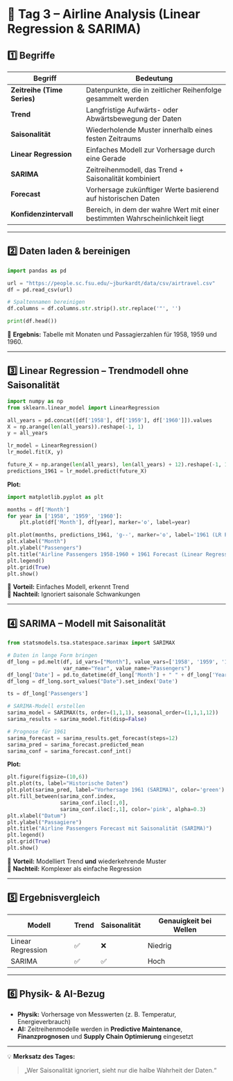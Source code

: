 # 📅 Tag 3 – Airline Analysis (Linear Regression & SARIMA)

## 1️⃣ Begriffe
| Begriff | Bedeutung |
|---------|-----------|
| **Zeitreihe (Time Series)** | Datenpunkte, die in zeitlicher Reihenfolge gesammelt werden |
| **Trend** | Langfristige Aufwärts- oder Abwärtsbewegung der Daten |
| **Saisonalität** | Wiederholende Muster innerhalb eines festen Zeitraums |
| **Linear Regression** | Einfaches Modell zur Vorhersage durch eine Gerade |
| **SARIMA** | Zeitreihenmodell, das Trend + Saisonalität kombiniert |
| **Forecast** | Vorhersage zukünftiger Werte basierend auf historischen Daten |
| **Konfidenzintervall** | Bereich, in dem der wahre Wert mit einer bestimmten Wahrscheinlichkeit liegt |

---

## 2️⃣ Daten laden & bereinigen
```python
import pandas as pd

url = "https://people.sc.fsu.edu/~jburkardt/data/csv/airtravel.csv"
df = pd.read_csv(url)

# Spaltennamen bereinigen
df.columns = df.columns.str.strip().str.replace('"', '')

print(df.head())
```
📌 **Ergebnis:** Tabelle mit Monaten und Passagierzahlen für 1958, 1959 und 1960.

---

## 3️⃣ Linear Regression – Trendmodell ohne Saisonalität
```python
import numpy as np
from sklearn.linear_model import LinearRegression

all_years = pd.concat([df['1958'], df['1959'], df['1960']]).values
X = np.arange(len(all_years)).reshape(-1, 1)
y = all_years

lr_model = LinearRegression()
lr_model.fit(X, y)

future_X = np.arange(len(all_years), len(all_years) + 12).reshape(-1, 1)
predictions_1961 = lr_model.predict(future_X)
```

**Plot:**
```python
import matplotlib.pyplot as plt

months = df['Month']
for year in ['1958', '1959', '1960']:
    plt.plot(df['Month'], df[year], marker='o', label=year)

plt.plot(months, predictions_1961, 'g--', marker='o', label='1961 (LR Predicted)')
plt.xlabel("Month")
plt.ylabel("Passengers")
plt.title("Airline Passengers 1958-1960 + 1961 Forecast (Linear Regression)")
plt.legend()
plt.grid(True)
plt.show()
```
📌 **Vorteil:** Einfaches Modell, erkennt Trend  
📌 **Nachteil:** Ignoriert saisonale Schwankungen

---

## 4️⃣ SARIMA – Modell mit Saisonalität
```python
from statsmodels.tsa.statespace.sarimax import SARIMAX

# Daten in lange Form bringen
df_long = pd.melt(df, id_vars=["Month"], value_vars=['1958', '1959', '1960'],
                  var_name="Year", value_name="Passengers")
df_long['Date'] = pd.to_datetime(df_long['Month'] + " " + df_long['Year'])
df_long = df_long.sort_values("Date").set_index('Date')

ts = df_long['Passengers']

# SARIMA-Modell erstellen
sarima_model = SARIMAX(ts, order=(1,1,1), seasonal_order=(1,1,1,12))
sarima_results = sarima_model.fit(disp=False)

# Prognose für 1961
sarima_forecast = sarima_results.get_forecast(steps=12)
sarima_pred = sarima_forecast.predicted_mean
sarima_conf = sarima_forecast.conf_int()
```

**Plot:**
```python
plt.figure(figsize=(10,6))
plt.plot(ts, label="Historische Daten")
plt.plot(sarima_pred, label="Vorhersage 1961 (SARIMA)", color='green')
plt.fill_between(sarima_conf.index,
                 sarima_conf.iloc[:,0],
                 sarima_conf.iloc[:,1], color='pink', alpha=0.3)
plt.xlabel("Datum")
plt.ylabel("Passagiere")
plt.title("Airline Passengers Forecast mit Saisonalität (SARIMA)")
plt.legend()
plt.grid(True)
plt.show()
```
📌 **Vorteil:** Modelliert Trend **und** wiederkehrende Muster  
📌 **Nachteil:** Komplexer als einfache Regression

---

## 5️⃣ Ergebnisvergleich
| Modell               | Trend | Saisonalität | Genauigkeit bei Wellen |
|----------------------|-------|--------------|------------------------|
| Linear Regression    | ✅    | ❌           | Niedrig                 |
| SARIMA               | ✅    | ✅           | Hoch                    |

---

## 6️⃣ Physik- & AI-Bezug
- **Physik:** Vorhersage von Messwerten (z. B. Temperatur, Energieverbrauch)  
- **AI:** Zeitreihenmodelle werden in **Predictive Maintenance**, **Finanzprognosen** und **Supply Chain Optimierung** eingesetzt

---

💡 **Merksatz des Tages:**
> „Wer Saisonalität ignoriert, sieht nur die halbe Wahrheit der Daten.“
